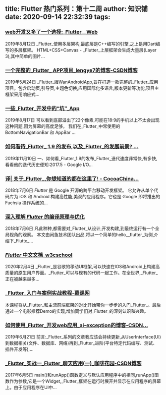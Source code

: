 
title: Flutter 热门系列：第十二周
author: 知识铺
date: 2020-09-14 22:32:39
tags: 
---
  
### [web开发又多了一个选择:_Flutter__Web](https://zshipu.com/t?url=https://www.sohu.com/a/333101324_120190378)

 2019年8月12日 _Flutter_使用多层架构,最底层是C++编写的引擎,之上是用Dart编写的多层框架。 HTML+CSS+Canvas - _Flutter_上层框架会生成大量层(Layer 3),其中简单的图片…

### [一个完整的_Flutter_ APP项目_lengye7的博客-CSDN博客](https://zshipu.com/t?url=https://blog.csdn.net/lengye7/article/details/90514430)

 2019年5月24日 _Flutter_版WanAndroidApp,旨在打造一款完整的_Flutter_应用项目。包含启动页,引导页,主题色切换,应用国际化多语言,版本更新等功能,项目主框架采用响应式...

### [一些_Flutter_开发中的“坑”_App](https://zshipu.com/t?url=https://www.sohu.com/a/334473796_100004247)

 2019年8月17日 可以看到底部溢出了22个像素,可能在18:9的手机以上不太会出现这种问题,因为屏幕的高度足够。 我们在_Flutter_中常使用的BottomNavigationBar 和 AppBar ...

### [如何看待_Flutter_ 1.9 的发布,以及_Flutter_的发展前景? ...](https://zshipu.com/t?url=https://www.zhihu.com/question/345511272/answer/828818864)

 2019年11月10日 一、如何看_Flutter_1.9的发布_Flutter_迭代速度非常快,有多快,看看他的迭代历史便知:2017.5 - Google I/O…

### [译| 关于_Flutter_,你想知道的都在这里了! - CocoaChina...](https://zshipu.com/t?url=http://www.cocoachina.com/articles/24083)

 2018年7月6日 _Flutter_ 是 Google 开源的跨平台移动开发框架。 它允许从单个代码库为 iOS 和 Android 构建高性能,美观的应用程序。它也是 Google 即将推出的 Fuchsia 操作系统的...

### [深入理解 _Flutter_ 的编译原理与优化](https://zshipu.com/t?url=https://www.sohu.com/a/239579799_629652)

 2018年7月6日 凡此种种,都需要对_Flutter_从设计,开发构建,到最终运行有一个全局视角的观察。 本文由闲鱼技术团队出品,将以一个简单的hello__flutter_为例,介绍下_Flutte_...

### [_Flutter_ 中文文档_w3cschool](https://zshipu.com/t?url=https://www.w3cschool.cn/evilg/)

 2020年2月4日 _Flutter_是谷歌的移动UI框架,可以快速在IOS和Android上构建高质量的原生用户界面。_Flutter_可以与现有的代码一起工作。在全世界,_Flutter_正在被越来越多...

### [_Flutter_入门与案例实战教程-慕课网](https://zshipu.com/t?url=https://www.imooc.com/learn/1090%E7%A5%9D%E6%82%A8)

 本课程将从_Flutter_和主流前端框架的对比开始带你一步步的入门_Flutter_。最后通过一个电影推荐Demo的实现,增加同学们对_Flutter_的深刻认识和兴趣。

### [如何使用_Flutter_开发web应用_ai-exception的博客-CSDN...](https://zshipu.com/t?url=https://blog.csdn.net/qq_36982160/article/details/93243500)

 2019年6月21日 前言:_Flutter_系列的文章我应该会持续更新,从UserInterface(UI)到数据相关(文件、数据库、网络)再到_Flutter_进阶(平台特定代码编写、测试、插件开发等),...

### [_Flutter_实战一_Flutter_聊天应用(一)_咖啡花园-CSDN博客](https://zshipu.com/t?url=https://blog.csdn.net/hekaiyou/article/details/72870759)

 2017年6月5日 main()和runApp()函数定义与默认应用程序中的相同,runApp()函数作为参数,它是一个Widget,_Flutter_框架在运行时展开并显示在应用程序的屏幕上。由于应用程序在UI中...
